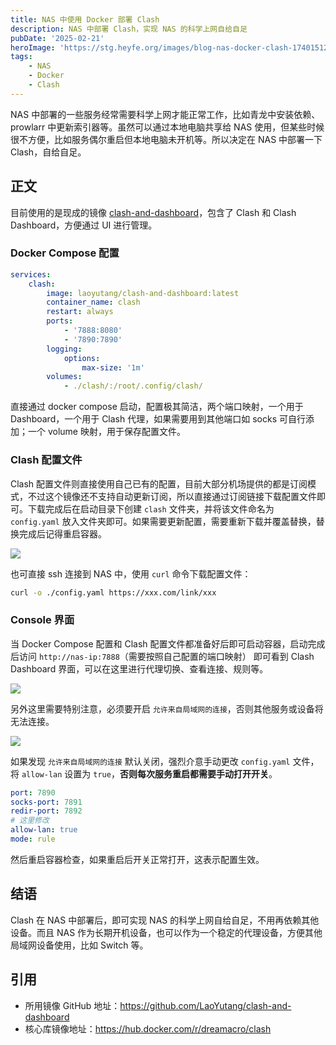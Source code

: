 ```yaml
---
title: NAS 中使用 Docker 部署 Clash
description: NAS 中部署 Clash，实现 NAS 的科学上网自给自足
pubDate: '2025-02-21'
heroImage: 'https://stg.heyfe.org/images/blog-nas-docker-clash-1740151206808.png'
tags:
    - NAS
    - Docker
    - Clash
---
```


NAS 中部署的一些服务经常需要科学上网才能正常工作，比如青龙中安装依赖、prowlarr 中更新索引器等。虽然可以通过本地电脑共享给 NAS 使用，但某些时候很不方便，比如服务偶尔重启但本地电脑未开机等。所以决定在 NAS 中部署一下 Clash，自给自足。

## 正文

目前使用的是现成的镜像 [clash-and-dashboard](https://github.com/LaoYutang/clash-and-dashboard)，包含了 Clash 和 Clash Dashboard，方便通过 UI 进行管理。

### Docker Compose 配置

```yaml
services:
    clash:
        image: laoyutang/clash-and-dashboard:latest
        container_name: clash
        restart: always
        ports:
            - '7888:8080'
            - '7890:7890'
        logging:
            options:
                max-size: '1m'
        volumes:
            - ./clash/:/root/.config/clash/
```

直接通过 docker compose 启动，配置极其简洁，两个端口映射，一个用于 Dashboard，一个用于 Clash 代理，如果需要用到其他端口如 socks 可自行添加；一个 volume 映射，用于保存配置文件。

### Clash 配置文件

Clash 配置文件则直接使用自己已有的配置，目前大部分机场提供的都是订阅模式，不过这个镜像还不支持自动更新订阅，所以直接通过订阅链接下载配置文件即可。下载完成后在启动目录下创建 `clash` 文件夹，并将该文件命名为 `config.yaml` 放入文件夹即可。如果需要更新配置，需要重新下载并覆盖替换，替换完成后记得重启容器。

![](https://stg.heyfe.org/images/blog-nas-docker-clash-1740150945177.png)

也可直接 ssh 连接到 NAS 中，使用 `curl` 命令下载配置文件：

```bash
curl -o ./config.yaml https://xxx.com/link/xxx
```

### Console 界面

当 Docker Compose 配置和 Clash 配置文件都准备好后即可启动容器，启动完成后访问 `http://nas-ip:7888`（需要按照自己配置的端口映射） 即可看到 Clash Dashboard 界面，可以在这里进行代理切换、查看连接、规则等。

![](https://stg.heyfe.org/images/blog-nas-docker-clash-1740151206808.png)

另外这里需要特别注意，必须要开启 `允许来自局域网的连接`，否则其他服务或设备将无法连接。

![](https://stg.heyfe.org/images/blog-nas-docker-clash-1740151282487.png)

如果发现 `允许来自局域网的连接` 默认关闭，强烈介意手动更改 `config.yaml` 文件，将 `allow-lan` 设置为 `true`，**否则每次服务重启都需要手动打开开关**。

```yaml
port: 7890
socks-port: 7891
redir-port: 7892
# 这里修改
allow-lan: true
mode: rule
```

然后重启容器检查，如果重启后开关正常打开，这表示配置生效。

## 结语

Clash 在 NAS 中部署后，即可实现 NAS 的科学上网自给自足，不用再依赖其他设备。而且 NAS 作为长期开机设备，也可以作为一个稳定的代理设备，方便其他局域网设备使用，比如 Switch 等。

## 引用

-   所用镜像 GitHub 地址：https://github.com/LaoYutang/clash-and-dashboard
-   核心库镜像地址：https://hub.docker.com/r/dreamacro/clash

